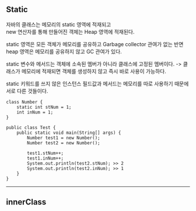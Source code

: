 
## Static 

자바의 클래스는 메모리의 static 영역에 적재되고  
new 연산자를 통해 만들어진 객체는 Heap 영역에 적재된다.

static 영역은 모든 객체가 메모리를 공유하고 Garbage collector 관여가 없는 반면  
heap 영역은 메모리를 공유하지 않고 GC 관여가 있다.  

static 변수와 메서드는 객체에 소속된 멤버가 아니라 클래스에 고정된 멤버이다.
-> 클래스가 메모리에 적재되면 객체를 생성하지 않고 즉시 바로 사용이 가능하다.  

static 키워드를 쓰지 않은 인스턴스 필드값과 메서드는 메모리를 따로 사용하기 때문에 서로 다른 것들이다.

```
class Number {
	static int stNum = 1;
	int inNum = 1;
}

public class Test {
	public static void main(String[] args) {
		Number test1 = new Number();
		Number test2 = new Number();
		
		test1.stNum++;
		test1.inNum++;
		System.out.println(test2.stNum); >> 2
		System.out.println(test2.inNum); >> 1
	}
}
```
---

## innerClass

